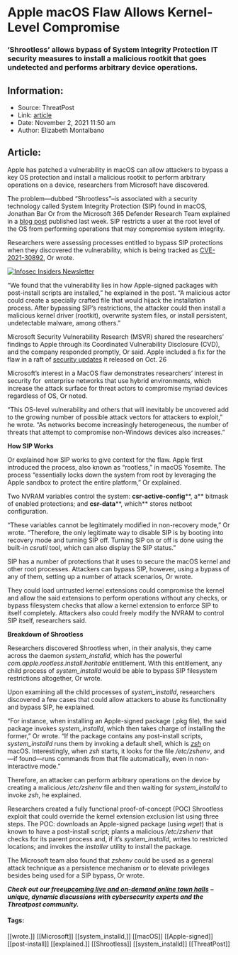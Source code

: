 # Apple macOS Flaw Allows Kernel-Level Compromise
### ‘Shrootless’ allows bypass of System Integrity Protection IT security measures to install a malicious rootkit that goes undetected and performs arbitrary device operations.

## Information:
+ Source: ThreatPost
+ Link: [article](https://kasperskycontenthub.com/threatpost-global/?p=175927)
+ Date: November 2, 2021  11:50 am
+ Author: Elizabeth Montalbano


## Article:
Apple has patched a vulnerability in macOS can allow attackers to bypass a key OS protection and install a malicious rootkit to perform arbitrary operations on a device, researchers from Microsoft have discovered.


The problem—dubbed “Shrootless”–is associated with a security technology called System Integrity Protection (SIP) found in macOS, Jonathan Bar Or from the Microsoft 365 Defender Research Team explained in a [blog post](https://www.microsoft.com/security/blog/2021/10/28/microsoft-finds-new-macos-vulnerability-shrootless-that-could-bypass-system-integrity-protection/) published last week. SIP restricts a user at the root level of the OS from performing operations that may compromise system integrity.


Researchers were assessing processes entitled to bypass SIP protections when they discovered the vulnerability, which is being tracked as [CVE-2021-30892](https://cve.mitre.org/cgi-bin/cvename.cgi?name=CVE-2021-30892), Or wrote.


[![Infosec Insiders Newsletter](https://media.threatpost.com/wp-content/uploads/sites/103/2021/07/10165815/infosec_insiders_in_article_promo.png)](https://threatpost.com/infosec-insider-subscription-page/?utm_source=ART&utm_medium=ART&utm_campaign=InfosecInsiders_Newsletter_Promo/)


“We found that the vulnerability lies in how Apple-signed packages with post-install scripts are installed,” he explained in the post. “A malicious actor could create a specially crafted file that would hijack the installation process. After bypassing SIP’s restrictions, the attacker could then install a malicious kernel driver (rootkit), overwrite system files, or install persistent, undetectable malware, among others.”


Microsoft Security Vulnerability Research (MSVR) shared the researchers’ findings to Apple through its Coordinated Vulnerability Disclosure (CVD), and the company responded promptly, Or said. Apple included a fix for the flaw in a raft of [security updates](https://support.apple.com/en-us/HT212872) it released on Oct. 26


Microsoft’s interest in a MacOS flaw demonstrates researchers’ interest in security for  enterprise networks that use hybrid environments, which increase the attack surface for threat actors to compromise myriad devices regardless of OS, Or noted.


“This OS-level vulnerability and others that will inevitably be uncovered add to the growing number of possible attack vectors for attackers to exploit,” he wrote. “As networks become increasingly heterogeneous, the number of threats that attempt to compromise non-Windows devices also increases.”


**How SIP Works**


Or explained how SIP works to give context for the flaw. Apple first introduced the process, also known as “rootless,” in macOS Yosemite. The process “essentially locks down the system from root by leveraging the Apple sandbox to protect the entire platform,” Or explained.


Two NVRAM variables control the system: **csr-active-config****, a** bitmask of enabled protections; and **csr-data****, which** stores netboot configuration.


“These variables cannot be legitimately modified in non-recovery mode,” Or wrote. “Therefore, the only legitimate way to disable SIP is by booting into recovery mode and turning SIP off. Turning SIP on or off is done using the built-in *csrutil* tool, which can also display the SIP status.”


SIP has a number of protections that it uses to secure the macOS kernel and other root processes. Attackers can bypass SIP, however, using a bypass of any of them, setting up a number of attack scenarios, Or wrote.


They could load untrusted kernel extensions could compromise the kernel and allow the said extensions to perform operations without any checks, or bypass filesystem checks that allow a kernel extension to enforce SIP to itself completely. Attackers also could freely modify the NVRAM to control SIP itself, researchers said.


**Breakdown of Shrootless**


Researchers discovered Shrootless when, in their analysis, they came across the daemon *system\_installd*, which has the powerful *com.apple.rootless.install.heritable* entitlement. With this entitlement, any child process of *system\_installd* would be able to bypass SIP filesystem restrictions altogether, Or wrote.


Upon examining all the child processes of *system\_installd*, researchers discovered a few cases that could allow attackers to abuse its functionality and bypass SIP, he explained.


“For instance, when installing an Apple-signed package (.pkg file), the said package invokes *system\_installd*, which then takes charge of installing the former,” Or wrote. “If the package contains any post-install scripts, *system\_installd* runs them by invoking a default shell, which is [*zsh*](https://zsh.sourceforge.io/) on macOS. Interestingly, when *zsh* starts, it looks for the file */etc/zshenv*, and—if found—runs commands from that file automatically, even in non-interactive mode.”


Therefore, an attacker can perform arbitrary operations on the device by creating a malicious */etc/zshenv* file and then waiting for *system\_installd* to invoke *zsh*, he explained.


Researchers created a fully functional proof-of-concept (POC) Shrootless exploit that could override the kernel extension exclusion list using three steps. The POC: downloads an Apple-signed package (using *wget*) that is known to have a post-install script; plants a malicious */etc/zshenv* that checks for its parent process and, if it’s *system\_installd*, writes to restricted locations; and invokes the *installer* utility to install the package.


The Microsoft team also found that *zshenv* could be used as a general attack technique as a persistence mechanism or to elevate privileges besides being used for a SIP bypass, Or wrote.


***Check out our free***[***upcoming live and on-demand online town halls***](https://threatpost.com/category/webinars/) ***– unique, dynamic discussions with cybersecurity experts and the Threatpost community.***




#### Tags:
[[wrote.]] [[Microsoft]] [[system_installd,]] [[macOS]] [[Apple-signed]] [[post-install]] [[explained.]] [[Shrootless]] [[system_installd]] [[ThreatPost]]

